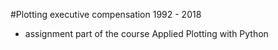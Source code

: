 #Plotting executive compensation 1992 - 2018

- assignment part of the course Applied Plotting with Python